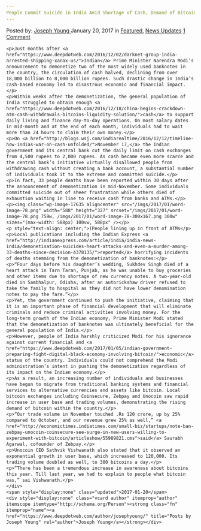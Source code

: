 ```yaml
---
People Commit Suicide in India Amid Shortage of Cash, Demand of Bitcoin Goes up
---
```

<article class="post-listing post-17622 post type-post status-publish format-standard has-post-thumbnail hentry 
    <div class="post-inner">
        <span>Posted by: <a href="https://www.deepdotweb.com/author/josephyoung/" title="">Joseph Young </a></span>
    <span>January 20, 2017</span>
    <span>in <a href="https://www.deepdotweb.com/category/deepdot-news/" rel="category tag">Featured</a>, <a href="https://www.deepdotweb.com/category/news-updates/" rel="category tag">News Updates</a></span>
    <span><a href="https://www.deepdotweb.com/2017/01/20/people-commit-suicide-in-india-amid-shortage-of-cash-deman/#comments">1 Comment</a></span>
    </p>
    <div class="clear"></div>
    
    <p>Just months after <a href="https://www.deepdotweb.com/2016/12/02/darknet-group-india-arrested-shipping-xanax-us/">Indian</a> Prime Minister Narendra Modi’s announcement to demonetize two of the most widely used banknotes in the country, the circulation of cash halved, declining from over 18,000 billion to 8,000 billion rupees. Such drastic change in India’s cash-based economy led to disastrous economic and financial impact.</p>
    <p>Within weeks after the demonetization, the general population of India struggled to obtain enough <a href="https://www.deepdotweb.com/2016/12/18/china-begins-crackdown-atm-cash-withdrawals-bitcoins-liquidity-solution/">cash</a> to support daily living and finance day-to-day operations. On most salary dates in mid-month and at the end of each month, individuals had to wait more than 24 hours to claim their own money.</p>
    <p>On <a href="http://blogs.wsj.com/indiarealtime/2016/12/12/timeline-how-indias-war-on-cash-unfolded/">November 17,</a> the Indian government and its central bank cut the daily limit on cash exchanges from 4,500 rupees to 2,000 rupees. As cash became even more scarce and the central bank’s initiative virtually disallowed people from withdrawing cash without creating a bank account, a substantial number of individuals took it to the extreme and committed suicide.</p>
    <p>In fact, 33 people deaths have been reported within 30 days after the announcement of demonetization in mid-November. Some individuals committed suicide out of sheer frustration while others died of exhaustion waiting in line to receive cash from banks and ATMs.</p>
    <p><img class="wp-image-17635 aligncenter" src="/imgs/2017/01/word-image-78.png" width="588" height="327" srcset="/imgs/2017/01/word-image-78.png 759w, /imgs/2017/01/word-image-78-300x167.png 300w" sizes="(max-width: 588px) 100vw, 588px" /></p>
    <p style="text-align: center;">(People lining up in front of ATMs</p>
    <p>Local publications including the Indian Express <a href="http://indianexpress.com/article/india/india-news-india/demonetisation-suicides-heart-attacks-and-even-a-murder-among-33-deaths-since-decision-4378135/">reported</a> horrifying incidents of deaths stemming from the demonetization of banknotes:</p>
    <p>“Four days before his daughter’s wedding, Sukhdev Singh died of a heart attack in Tarn Taran, Punjab, as he was unable to buy groceries and other items due to shortage of new currency notes. A two-year-old died in Sambhalpur, Odisha, after an autorickshaw driver refused to take the family to hospital as they did not have lower denomination notes to pay the fare.”</p>
    <p>Yet, the government continued to push the initiative, claiming that it is an important phase of financial development that will eliminate criminals and reduce criminal activities involving money. For the long-term growth of the Indian economy, Prime Minister Modi stated that the demonetization of banknotes was ultimately beneficial for the general population of India.</p>
    <p>However, people of India harshly criticized Modi for his ignorance against current financial and <a href="https://www.deepdotweb.com/2017/01/05/indian-government-preparing-fight-digital-black-economy-involving-bitcoin/">economic</a> status of the country. Individuals could not comprehend the Modi administration’s intent in pushing the demonetization regardless of its impact on the Indian economy.</p>
    <p>As a result, an increasing number of individuals and businesses have begun to migrate from traditional banking systems and financial services to alternative currencies and assets like bitcoin. Local bitcoin exchanges including Coinsecure, Zebpay and Unocoin saw rapid increase in user base and trading volumes, demonstrating the rising demand of bitcoin within the country.</p>
    <p>“Our trade volume in November touched .Rs 120 crore, up by 25% compared to October, and our revenue grew 25% as well,” <a href="http://economictimes.indiatimes.com/small-biz/startups/note-ban-zebpay-unocoin-coinsecure-see-surge-in-new-users-willing-to-experiment-with-bitcoin/articleshow/55989821.cms">said</a> Saurabh Agarwal, cofounder of Zebpay.</p>
    <p>Unocoin CEO Sathvik Vishwanath also stated that it observed an exponential growth in user base, which increased to 120,000. Its trading volume doubled as well, to 300 bitcoins a day.</p>
    <p>“There has been a tremendous increase in awareness about bitcoins this year. Till last year, we had to explain to people what bitcoin was,” sai Vishwanath.</p>
    </div>
    <span style="display:none" class="updated">2017-01-20</span>
    <div style="display:none" class="vcard author" itemprop="author" itemscope itemtype="http://schema.org/Person"><strong class="fn" itemprop="name"><a href="https://www.deepdotweb.com/author/josephyoung/" title="Posts by Joseph Young" rel="author">Joseph Young</a></strong></div>
    
